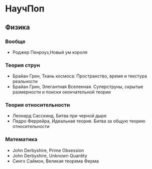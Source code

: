 # НаучПоп
## Физика
### Вообще
  * Роджер Пенроуз,Новый ум короля
### Теория струн
  * Брайан Грин, Ткань космоса: Пространство, время и текстура реальности
  * Брайан Грин, Элегантная Вселенная. Суперструны, скрытые размерности и поиски окончательной теории
### Теория относительности
  * Леонард Сасскинд, Битва при черной дыре
  * Педро Феррейра, Идеальная теория. Битва за общую теорию относительности
### Математика
  * John Derbyshire, Prime Obsession
  * John Derbyshire, Unknown Quantity
  * Сингх Саймон, Великая теорема Ферма
  
